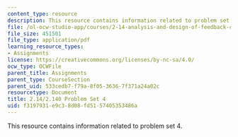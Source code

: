 ```yaml
---
content_type: resource
description: This resource contains information related to problem set 4.
file: /ol-ocw-studio-app/courses/2-14-analysis-and-design-of-feedback-control-systems-spring-2014/f3197931e9c38d08fd5157405353486a_MIT2_14S14_Problem_Set_4.pdf
file_size: 451501
file_type: application/pdf
learning_resource_types:
- Assignments
license: https://creativecommons.org/licenses/by-nc-sa/4.0/
ocw_type: OCWFile
parent_title: Assignments
parent_type: CourseSection
parent_uid: 533cedb7-f79a-8f05-3636-7f371a24a02c
resourcetype: Document
title: 2.14/2.140 Problem Set 4
uid: f3197931-e9c3-8d08-fd51-57405353486a
---
```

This resource contains information related to problem set 4.